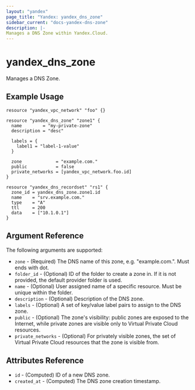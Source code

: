 ```yaml
---
layout: "yandex"
page_title: "Yandex: yandex_dns_zone"
sidebar_current: "docs-yandex-dns-zone"
description: |-
Manages a DNS Zone within Yandex.Cloud.
---
```


# yandex\_dns\_zone

Manages a DNS Zone.

## Example Usage

```hcl
resource "yandex_vpc_network" "foo" {}

resource "yandex_dns_zone" "zone1" {
  name        = "my-private-zone"
  description = "desc"

  labels = {
    label1 = "label-1-value"
  }

  zone             = "example.com."
  public           = false
  private_networks = [yandex_vpc_network.foo.id]
}

resource "yandex_dns_recordset" "rs1" {
  zone_id = yandex_dns_zone.zone1.id
  name    = "srv.example.com."
  type    = "A"
  ttl     = 200
  data    = ["10.1.0.1"]
}
```

## Argument Reference

The following arguments are supported:

* `zone` - (Required) The DNS name of this zone, e.g. "example.com.". Must ends with dot.
* `folder_id` - (Optional) ID of the folder to create a zone in. If it is not provided, the default provider folder is used.
* `name` - (Optional) User assigned name of a specific resource. Must be unique within the folder.
* `description` - (Optional) Description of the DNS zone.
* `labels` - (Optional) A set of key/value label pairs to assign to the DNS zone.
* `public` - (Optional) The zone's visibility: public zones are exposed to the Internet, while private zones are visible only to Virtual Private Cloud resources.
* `private_networks` - (Optional) For privately visible zones, the set of Virtual Private Cloud resources that the zone is visible from.

## Attributes Reference

* `id` - (Computed) ID of a new DNS zone.
* `created_at` - (Computed) The DNS zone creation timestamp.
